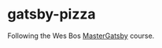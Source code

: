 # gatsby-pizza

Following the Wes Bos [MasterGatsby](https://github.com/wesbos/master-gatsby.git) course.